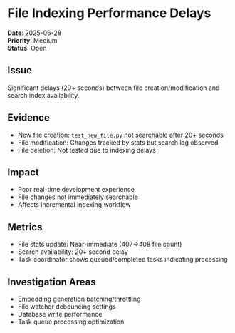# File Indexing Performance Delays

**Date**: 2025-06-28  
**Priority**: Medium  
**Status**: Open  

## Issue
Significant delays (20+ seconds) between file creation/modification and search index availability.

## Evidence
- New file creation: `test_new_file.py` not searchable after 20+ seconds
- File modification: Changes tracked by stats but search lag observed
- File deletion: Not tested due to indexing delays

## Impact
- Poor real-time development experience
- File changes not immediately searchable
- Affects incremental indexing workflow

## Metrics
- File stats update: Near-immediate (407→408 file count)
- Search availability: 20+ second delay
- Task coordinator shows queued/completed tasks indicating processing

## Investigation Areas
- Embedding generation batching/throttling
- File watcher debouncing settings
- Database write performance
- Task queue processing optimization